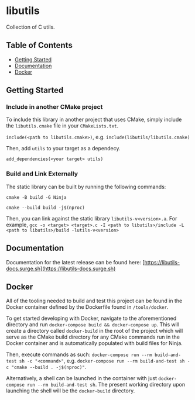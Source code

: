 # libutils

Collection of C utils.

## Table of Contents

- [Getting Started](#getting-started)
- [Documentation](#documentation)
- [Docker](#docker)

## Getting Started

### Include in another CMake project

To include this library in another project that uses CMake, simply include the `libutils.cmake` file in your `CMakeLists.txt`.

`include(<path to libutils.cmake>)`, e.g. `include(libutils/libutils.cmake)`

Then, add `utils` to your target as a dependecy.

`add_dependencies(<your target> utils)`

### Build and Link Externally

The static library can be built by running the following commands:

`cmake -B build -G Ninja`

`cmake --build build -j$(nproc)`

Then, you can link against the static library `libutils-v<version>.a`. For example, `gcc -o <target> <target>.c -I <path to libutils>/include -L <path to libutils>/build -lutils-v<version>`

## Documentation

Documentation for the latest release can be found here: [https://libutils-docs.surge.sh](https://libutils-docs.surge.sh)

## Docker

All of the tooling needed to build and test this project can be found in the Docker container defined by the Dockerfile found in `/tools/docker`.

To get started developing with Docker, navigate to the aforementioned directory and run `docker-compose build && docker-compose up`. This will create a directory called `docker-build` in the root of the project which will serve as the CMake build directory for any CMake commands run in the Docker container and is automatically populated with build files for Ninja.

Then, execute commands as such: `docker-compose run --rm build-and-test sh -c "<command>"`, e.g. `docker-compose run --rm build-and-test sh -c "cmake --build . -j$(nproc)"`.

Alternatively, a shell can be launched in the container with just `docker-compose run --rm build-and-test sh`. The present working directory upon launching the shell will be the `docker-build` directory.
